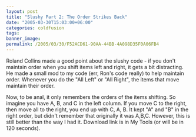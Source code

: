 ```yaml
---
layout: post
title: "Slushy Part 2: The Order Strikes Back"
date: "2005-03-30T15:03:00+06:00"
categories: coldfusion 
tags: 
banner_image: 
permalink: /2005/03/30/F52ACD61-90AA-44BB-4A098D35F0A06FB4
---
```


Roland Collins made a good point about the slushy code - if you don't maintain order when you shift items left and right, it gets a bit distracting. He made a small mod to my code (err, Ron's code really) to help maintain order. Whenever you do the "All Left" or "All Right", the items that move maintain their order. 

Now, to be anal, it only remembers the orders of the items shifting. So imagine you have A, B, and C in the left column. If you move C to the right, then move all to the right, you end up with C, A, B. It kept "A" and "B" in the right order, but didn't remember that originally it was A,B,C. However, this is still better than the way I had it. Download link is in My Tools (or will be in 120 seconds).